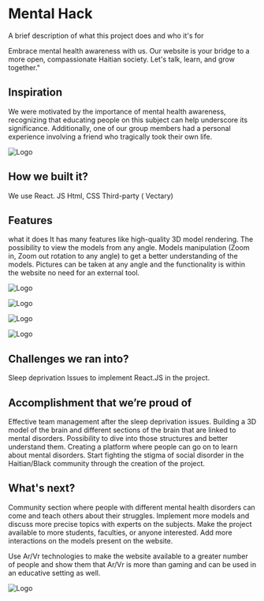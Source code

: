 
# Mental Hack 

A brief description of what this project does and who it's for

Embrace mental health awareness with us. Our website is your bridge to a more open, compassionate Haitian society. Let's talk, learn, and grow together."
## Inspiration 

We were motivated by the importance of mental health awareness, recognizing that educating people on this subject can help underscore its significance. Additionally, one of our group members had a personal experience involving a friend who tragically took their own life.



![Logo](https://d112y698adiu2z.cloudfront.net/photos/production/software_photos/002/594/827/datas/original.png)



## How we built it?
We use React. JS Html, CSS Third-party ( Vectary)


## Features
what it does It has many features like high-quality 3D model rendering. The possibility to view the models from any angle. Models manipulation (Zoom in, Zoom out rotation to any angle) to get a better understanding of the models. Pictures can be taken at any angle and the functionality is within the website no need for an external tool.


![Logo](https://d112y698adiu2z.cloudfront.net/photos/production/software_photos/002/594/827/datas/original.png)


![Logo](https://d112y698adiu2z.cloudfront.net/photos/production/software_photos/002/594/828/datas/original.png)


![Logo](https://d112y698adiu2z.cloudfront.net/photos/production/software_photos/002/594/829/datas/original.png)



![Logo](https://d112y698adiu2z.cloudfront.net/photos/production/software_photos/002/594/826/datas/original.png)




## Challenges we ran into?

Sleep deprivation Issues to implement React.JS in the project.
## Accomplishment that we’re proud of

Effective team management after the sleep deprivation issues. Building a 3D model of the brain and different sections of the brain that are linked to mental disorders. Possibility to dive into those structures and better understand them. Creating a platform where people can go on to learn about mental disorders. Start fighting the stigma of social disorder in the Haitian/Black community through the creation of the project.
## What's next?
Community section where people with different mental health disorders can come and teach others about their struggles. Implement more models and discuss more precise topics with experts on the subjects. Make the project available to more students, faculties, or anyone interested. Add more interactions on the models present on the website.

Use Ar/Vr technologies to make the website available to a greater number of people and show them that Ar/Vr is more than gaming and can be used in an educative setting as well.

![Logo](https://d112y698adiu2z.cloudfront.net/photos/production/software_photos/002/594/830/datas/original.png)




